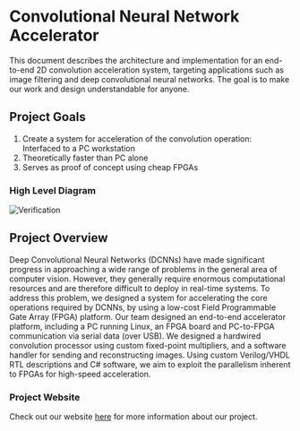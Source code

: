 # Convolutional Neural Network Accelerator

This document describes the architecture and implementation for an end-to-end 2D convolution acceleration system, targeting applications such as image filtering and deep convolutional neural networks. The goal is to make our work and design understandable for anyone.


## Project Goals
1. Create a system for acceleration of the convolution operation: Interfaced to a PC workstation
2. Theoretically faster than PC alone
3. Serves as proof of concept using cheap FPGAs

### High Level Diagram

![Verification](https://i.imgur.com/EFvMUEt.jpg)&nbsp;


## Project Overview

Deep Convolutional Neural Networks (DCNNs) have made significant progress in approaching a wide range of problems in the general area of computer vision. However, they generally require enormous computational resources and are therefore difficult to deploy in real-time systems. To address this problem, we designed a system for accelerating the core operations required by DCNNs, by using a low-cost Field Programmable Gate Array (FPGA) platform. Our team designed an end-to-end accelerator platform, including a PC running Linux, an FPGA board and PC-to-FPGA communication via serial data (over USB). We designed a hardwired convolution processor using custom fixed-point multipliers, and a software handler for sending and reconstructing images. Using custom Verilog/VHDL RTL descriptions and C# software, we aim to exploit the parallelism inherent to FPGAs for high-speed acceleration.

### Project Website
Check out our website [here][website] for more information about our project.

[website]: https://kierajcullen.github.io/-dcnn-.github.io/

